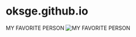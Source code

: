 # oksge.github.io
MY FAVORITE PERSON
![MY FAVORITE PERSON](https://scontent.fceb6-1.fna.fbcdn.net/v/t1.15752-9/314448527_3286655114987018_1866824479491634365_n.jpg?_nc_cat=101&ccb=1-7&_nc_sid=ae9488&_nc_eui2=AeFZ22izEV8p55BvTtXowx49R3cBswS3gylHdwGzBLeDKTzmdKVSaV92lbcAAeHwH7dO4Dwd8hlLEiYSaCDULcxg&_nc_ohc=aUdVYsVhlXEAX_rwNmf&_nc_ht=scontent.fceb6-1.fna&oh=03_AdQROZCdOs7dIZlGGc9gIAafoNs6WvnNtpE7QTRx2EyTvw&oe=639E4E0B)
